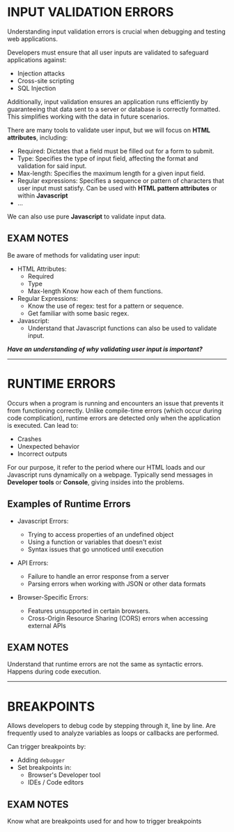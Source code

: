 # INPUT VALIDATION ERRORS

Understanding input validation errors is crucial when debugging and testing web applications.

Developers must ensure that all user inputs are validated to safeguard applications against:
- Injection attacks
- Cross-site scripting
- SQL Injection

Additionally, input validation ensures an application runs efficiently by guaranteeing that data sent to a server or database is correctly formatted. This simplifies working with the data in future scenarios.

There are many tools to validate user input, but we will focus on **HTML attributes**, including:
- Required: Dictates that a field must be filled out for a form to submit.
- Type: Specifies the type of input field, affecting the format and validation for said input.
- Max-length: Specifies the maximum length for a given input field.
- Regular expressions: Specifies a sequence or pattern of characters that user input must satisfy. Can be used with **HTML pattern attributes** or within **Javascript**
- ...

We can also use pure **Javascript** to validate input data.


## EXAM NOTES

Be aware of methods for validating user input:
- HTML Attributes:
	- Required
	- Type 
	- Max-length
	Know how each of them functions.
- Regular Expressions:
	- Know the use of regex: test for a pattern or sequence.
	- Get familiar with some basic regex.
- Javascript:
	- Understand that Javascript functions can also be used to validate input.


 ***Have an understanding of why validating user input is important?***

---
# RUNTIME ERRORS

Occurs when a program is running and encounters an issue that prevents it from functioning correctly.
Unlike compile-time errors (which occur during code complication), runtime errors are detected only when the application is executed.
Can lead to:
- Crashes
- Unexpected behavior
- Incorrect outputs

For our purpose, it refer to the period where our HTML loads and our Javascript runs dynamically on a webpage.
Typically send messages in **Developer tools** or **Console**, giving insides into the problems.

## Examples of Runtime Errors

- Javascript Errors:
	- Trying to access properties of an undefined object
	- Using a function or variables that doesn't exist
	- Syntax issues that go unnoticed until execution

- API Errors:
	- Failure to handle an error response from a server
	- Parsing errors when working with JSON or other data formats

- Browser-Specific Errors:
	- Features unsupported in certain browsers.
	- Cross-Origin Resource Sharing (CORS) errors when accessing external APIs


## EXAM NOTES

Understand that runtime errors are not the same as syntactic errors.
Happens during code execution.

---
# BREAKPOINTS

Allows developers to debug code by stepping through it, line by line.
Are frequently used to analyze variables as loops or callbacks are performed.

Can trigger breakpoints by:
- Adding `debugger`
- Set breakpoints in:
	- Browser's Developer tool
	- IDEs / Code editors

## EXAM NOTES

Know what are breakpoints used for and how to trigger breakpoints

